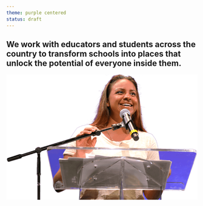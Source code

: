```yaml
---
theme: purple centered
status: draft
---
```


## We work with educators and students across the country to transform schools into places that unlock the potential of everyone inside them.

![We transform schools](/img/mission-kamey.png)

